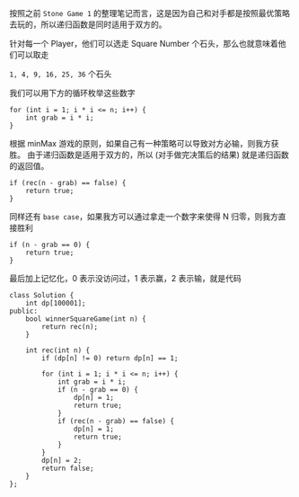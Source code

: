 按照之前 `Stone Game 1` 的整理笔记而言，这是因为自己和对手都是按照最优策略去玩的，所以递归函数是同时适用于双方的。

针对每一个 Player，他们可以选走 Square Number 个石头，那么也就意味着他们可以取走

`1, 4, 9, 16, 25, 36` 个石头

我们可以用下方的循环枚举这些数字

```
for (int i = 1; i * i <= n; i++) {
    int grab = i * i;
}
```

根据 minMax 游戏的原则，如果自己有一种策略可以导致对方必输，则我方获胜。
由于递归函数是适用于双方的，所以 (对手做完决策后的结果) 就是递归函数的返回值。
```
if (rec(n - grab) == false) {
    return true;
}
```

同样还有 `base case`，如果我方可以通过拿走一个数字来使得 N 归零，则我方直接胜利

```
if (n - grab == 0) {
    return true;
}
```

最后加上记忆化，0 表示没访问过，1 表示赢，2 表示输，就是代码

```
class Solution {
    int dp[100001];
public:
    bool winnerSquareGame(int n) {
        return rec(n);
    }
    
    int rec(int n) {
        if (dp[n] != 0) return dp[n] == 1;
        
        for (int i = 1; i * i <= n; i++) {
            int grab = i * i;
            if (n - grab == 0) {
                dp[n] = 1;
                return true;
            }
            if (rec(n - grab) == false) {
                dp[n] = 1;
                return true;
            }
        }
        dp[n] = 2;
        return false;
    }
};

```